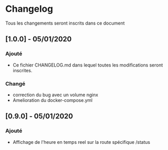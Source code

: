 # Changelog
Tous les changements seront inscrits dans ce document

## [1.0.0] - 05/01/2020
### Ajouté
- Ce fichier CHANGELOG.md dans lequel toutes les modifications seront inscrites.

### Changé
- correction du bug avec un volume nginx
- Amelioration du docker-compose.yml


## [0.9.0] - 05/01/2020
### Ajouté
- Affichage de l'heure en temps reel sur la route spécifique /status